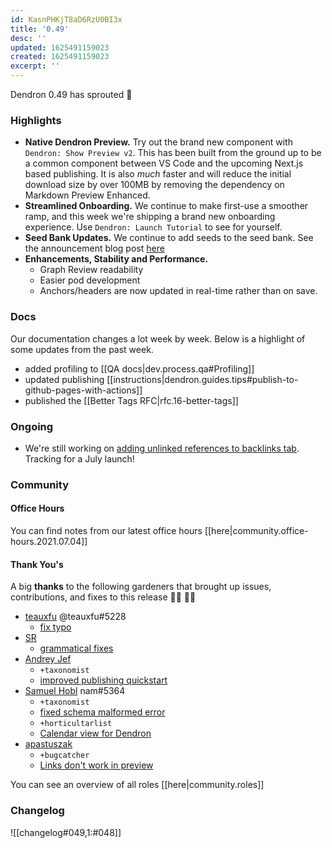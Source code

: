 ```yaml
---
id: KasnPHKjT8aD6RzU0BI3x
title: '0.49'
desc: ''
updated: 1625491159023
created: 1625491159023
excerpt: ''
---
```


Dendron 0.49 has sprouted 🌱

### Highlights

-   **Native Dendron Preview.** Try out the brand new component with `Dendron: Show Preview v2`. This has been built from the ground up to be a common component between VS Code and the upcoming Next.js based publishing. It is also _much_ faster and will reduce the initial download size by over 100MB by removing the dependency on Markdown Preview Enhanced.
-   **Streamlined Onboarding.** We continue to make first-use a smoother ramp, and this week we're shipping a brand new onboarding experience. Use `Dendron: Launch Tutorial` to see for yourself.
-   **Seed Bank Updates.** We continue to add seeds to the seed bank. See the announcement blog post [here](https://blog.dendron.so/notes/qTeL51LFD0Y8uC9ect7QV.html)
-   **Enhancements, Stability and Performance.**
    -   Graph Review readability
    -   Easier pod development
    -   Anchors/headers are now updated in real-time rather than on save.

### Docs

Our documentation changes a lot week by week. Below is a highlight of some updates from the past week.

- added profiling to [[QA docs|dev.process.qa#Profiling]]
- updated publishing [[instructions|dendron.guides.tips#publish-to-github-pages-with-actions]]
- published the [[Better Tags RFC|rfc.16-better-tags]]

### Ongoing

-   We're still working on [adding unlinked references to backlinks tab](https://github.com/dendronhq/dendron/issues/219). Tracking for a July launch! 

### Community

#### Office Hours

You can find notes from our latest office hours [[here|community.office-hours.2021.07.04]]

#### Thank You's

A big **thanks** to the following gardeners that brought up issues, contributions, and fixes to this release :man_farmer: :woman_farmer:

- [teauxfu](https://github.com/teauxfu) @teauxfu#5228 
  - [fix typo](https://github.com/dendronhq/dendron-site/pull/130)
- [SR](https://github.com/SR--)
  - [grammatical fixes](https://github.com/dendronhq/dendron-site/pull/132) 
- [Andrey Jef](https://github.com/andrey-jef) 
  - `+taxonomist`
  - [improved publishing quickstart](https://github.com/dendronhq/dendron-site/pull/134)
- [Samuel Hobl](https://github.com/namjul) nam#5364
  - `+taxonomist`
  - [fixed schema malformed error](https://github.com/dendronhq/dendron-site/pull/128)
  - `+horticultarlist`
  - [Calendar view for Dendron](https://github.com/dendronhq/dendron/pull/913)
- [apastuszak](https://github.com/apastuszak)
  - `+bugcatcher`
  - [Links don't work in preview](https://github.com/dendronhq/dendron/issues/891)

You can see an overview of all roles [[here|community.roles]]

### Changelog

![[changelog#049,1:#048]]
